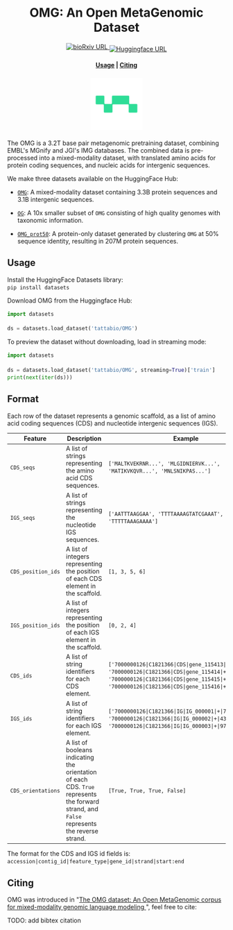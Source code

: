 
<h1 align="center">OMG:  An Open MetaGenomic Dataset</h1>

<p align="center">
    <a href="https://www.biorxiv.org/content/XXX">
        <img alt="bioRxiv URL" src="https://img.shields.io/badge/bioRxiv-XXX.svg">
    </a>
    <a href="https://huggingface.co/datasets/tattabio/OMG">
        <img alt="Huggingface URL" src="https://huggingface.co/datasets/huggingface/badges/resolve/main/dataset-on-hf-md.svg" style="vertical-align:-5px;">
    </a>
</p>

<h4 align="center">
    <p>
        <a href="#usage">Usage</a> |
        <a href="#citing">Citing</a>
    <p>
</h4>

<h3 align="center">
    <a href="https://huggingface.co/spaces/dgeb"><img style="float: middle;" width="120" height="120" src="./docs/images/tatta_logo.png" /></a>
</h3>

The OMG is a 3.2T base pair metagenomic pretraining dataset, combining EMBL's MGnify and JGI's IMG databases. The combined data is pre-processed into a mixed-modality dataset, with translated amino acids for protein coding sequences, and nucleic acids for intergenic sequences.

We make three datasets available on the HuggingFace Hub:

- [`OMG`](https://huggingface.co/datasets/tattabio/OMG): A mixed-modality dataset containing 3.3B protein sequences and 3.1B intergenic sequences.

- [`OG`](https://huggingface.co/datasets/tattabio/OG): A 10x smaller subset of `OMG` consisting of high quality genomes with taxonomic information.

- [`OMG_prot50`](https://huggingface.co/datasets/tattabio/OMG_prot50): A protein-only dataset generated by clustering `OMG` at 50% sequence identity, resulting in 207M protein sequences.



## Usage
Install the HuggingFace Datasets library:  
`pip install datasets`

Download OMG from the Huggingface Hub: 
```python
import datasets

ds = datasets.load_dataset('tattabio/OMG')
```

To preview the dataset without downloading, load in streaming mode:
```python
import datasets

ds = datasets.load_dataset('tattabio/OMG', streaming=True)['train']
print(next(iter(ds)))
```

## Format

Each row of the dataset represents a genomic scaffold, as a list of amino acid coding sequences (CDS) and nucleotide intergenic sequences (IGS). 

| Feature | Description | Example |
|---|---|---|
| `CDS_seqs` | A list of strings representing the amino acid CDS sequences. | `['MALTKVEKRNR...', 'MLGIDNIERVK...', 'MATIKVKQVR...', 'MNLSNIKPAS...']` |
| `IGS_seqs` | A list of strings representing the nucleotide IGS sequences. | `['AATTTAAGGAA', 'TTTTAAAAGTATCGAAAT', 'TTTTTAAAGAAAA']` |
| `CDS_position_ids` | A list of integers representing the position of each CDS element in the scaffold. | `[1, 3, 5, 6]` |
| `IGS_position_ids` | A list of integers representing the position of each IGS element in the scaffold. | `[0, 2, 4]` |
| `CDS_ids` | A list of string identifiers for each CDS element. | `['7000000126\|C1821366\|CDS\|gene_115413\|+\|84:437', '7000000126\|C1821366\|CDS\|gene_115414\|+\|456:977', '7000000126\|C1821366\|CDS\|gene_115415\|+\|991:1167', '7000000126\|C1821366\|CDS\|gene_115416\|+\|1168:1689']` |
| `IGS_ids` | A list of string identifiers for each IGS element. | `['7000000126\|C1821366\|IG\|IG_000001\|+\|73:83', '7000000126\|C1821366\|IG\|IG_000002\|+\|438:455', '7000000126\|C1821366\|IG\|IG_000003\|+\|978:990']` |
| `CDS_orientations` | A list of booleans indicating the orientation of each CDS. `True` represents the forward strand, and `False` represents the reverse strand. | `[True, True, True, False]` |


 The format for the CDS and IGS id fields is: `accession|contig_id|feature_type|gene_id|strand|start:end`



## Citing

OMG was introduced in "[The OMG dataset: An Open MetaGenomic corpus for mixed-modality genomic language modeling
]()", feel free to cite:

TODO: add bibtex citation

